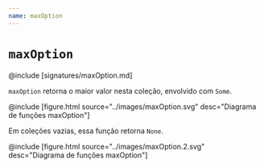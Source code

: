 ```yaml
---
name: maxOption
---
```


# `maxOption`

@include [signatures/maxOption.md]

`maxOption` retorna o maior valor nesta coleção, envolvido com `Some`.

@include [figure.html source="../images/maxOption.svg" desc="Diagrama de funções maxOption"]

Em coleções vazias, essa função retorna `None`.

@include [figure.html source="../images/maxOption.2.svg" desc="Diagrama de funções maxOption"]
